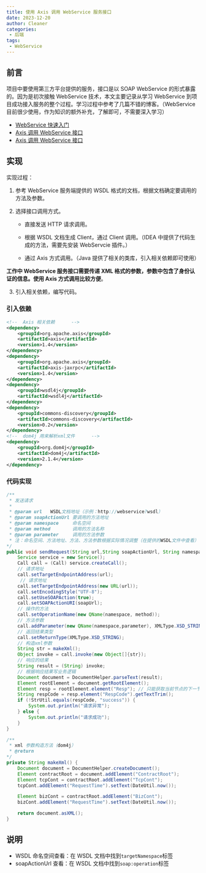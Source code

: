 ```yaml
---
title: 使用 Axis 调用 WebService 服务接口
date: 2023-12-20
author: Cleaner
categories: 
 - 后端
tags: 
 - WebService
---
```


## 前言

项目中要使用第三方平台提供的服务，接口是以 SOAP WebService 的形式暴露的。因为是初次接触 WebService 技术，本文主要记录从学习 WebService 到项目成功接入服务的整个过程。学习过程中参考了几篇不错的博客。（WebService 目前很少使用，作为知识的额外补充，了解即可，不需要深入学习）

* [WebService 快速入门](https://zhuanlan.zhihu.com/p/126507013)
* [Axis 调用 WebService 接口](https://www.cnblogs.com/archermeng/p/8587537.html)
* [Axis 调用 WebService 接口](https://blog.csdn.net/qq_33236248/article/details/80436688)

## 实现

实现过程：

1. 参考 WebService 服务端提供的 WSDL 格式的文档，根据文档确定要调用的方法及参数。

2. 选择接口调用方式。
   * 直接发送 HTTP 请求调用。

   * 根据 WSDL 文档生成 Client，通过 Client 调用。（IDEA 中提供了代码生成的方法，需要先安装 WebServcie 插件。）

   * 通过 Axis 方式调用。（Java 提供了相关的类库，引入相关依赖即可使用）

**工作中 WebService 服务接口需要传递 XML 格式的参数，参数中包含了身份认证的信息。使用 Axis 方式调用比较方便**。


3. 引入相关依赖，编写代码。

### 引入依赖

~~~xml
<!--  Axis 相关依赖      -->
<dependency>
    <groupId>org.apache.axis</groupId>
    <artifactId>axis</artifactId>
    <version>1.4</version>
</dependency>
<dependency>
    <groupId>org.apache.axis</groupId>
    <artifactId>axis-jaxrpc</artifactId>
    <version>1.4</version>
</dependency>
<dependency>
    <groupId>wsdl4j</groupId>
    <artifactId>wsdl4j</artifactId>
</dependency>
<dependency>
    <groupId>commons-discovery</groupId>
    <artifactId>commons-discovery</artifactId>
    <version>0.2</version>
</dependency>
<!--  dom4j 用来解析xml文件      -->
<dependency>
    <groupId>org.dom4j</groupId>
    <artifactId>dom4j</artifactId>
    <version>2.1.4</version>
</dependency>
~~~

### 代码实现

```java
/**
 * 发送请求
 *
 * @param url	WSDL文档地址（示例：http://webservice?wsdl）
 * @param soapActionUrl	要调用的方法地址
 * @param namespace	    命名空间
 * @param method	    调用的方法名称
 * @param parameter	    调用的方法参数
 * 注：命名空间、方法地址、方法、方法参数根据实际情况调整（在提供的WSDL文件中查看）
*/
public void sendRequest(String url,String soapActionUrl, String namespace, String method,String parameter) throws Exception {
    Service service = new Service();
    Call call = (Call) service.createCall();
    // 请求地址
    call.setTargetEndpointAddress(url);
     // 请求地址
    call.setTargetEndpointAddress(new URL(url));
    call.setEncodingStyle("UTF-8");
    call.setUseSOAPAction(true);
    call.setSOAPActionURI(soapUrl);
    // 操作的方法
    call.setOperationName(new QName(namespace, method));
    // 方法参数
    call.addParameter(new QName(namespace,parameter), XMLType.XSD_STRING, ParameterMode.IN);
    // 返回结果类型
    call.setReturnType(XMLType.XSD_STRING);
    // 构造xml参数
    String str = makeXml();
    Object invoke = call.invoke(new Object[]{str});
    // 响应的结果
    String result = (String) invoke;
	// 根据响应结果写业务逻辑
    Document document = DocumentHelper.parseText(result);
    Element rootElement = document.getRootElement();
    Element resp = rootElement.element("Resp");	// 只能获取当前节点的下一节点
    String respCode = resp.element("RespCode").getTextTrim();
    if (!StrUtil.equals(respCode, "success")) {
        System.out.println("请求异常");
    } else {
        System.out.println("请求成功");
    }
}

/**
 * xml 参数构造方法（dom4j）
 * @return
*/
private String makeXml() {
    Document document = DocumentHelper.createDocument();
    Element contractRoot = document.addElement("ContractRoot");
    Element tcpCont = contractRoot.addElement("TcpCont");
    tcpCont.addElement("RequestTime").setText(DateUtil.now());

    Element bizCont = contractRoot.addElement("BizCont");
    bizCont.addElement("RequestTime").setText(DateUtil.now());

    return document.asXML();
}
```

## 说明

* WSDL 命名空间查看：在 WSDL 文档中找到`targetNamespace`标签
* soapActionUrl 查看：在 WSDL 文档中找到`soap:operation`标签